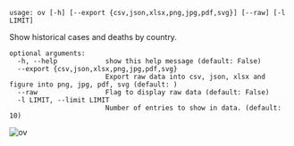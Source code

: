 ```
usage: ov [-h] [--export {csv,json,xlsx,png,jpg,pdf,svg}] [--raw] [-l LIMIT]
```
Show historical cases and deaths by country.

```
optional arguments:
  -h, --help            show this help message (default: False)
  --export {csv,json,xlsx,png,jpg,pdf,svg}
                        Export raw data into csv, json, xlsx and figure into png, jpg, pdf, svg (default: )
  --raw                 Flag to display raw data (default: False)
  -l LIMIT, --limit LIMIT
                        Number of entries to show in data. (default: 10)
```

![ov](https://user-images.githubusercontent.com/18151143/148297718-cde24b47-468b-4929-935b-b36c2140007a.png)
